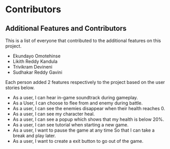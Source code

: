 # Contributors
## Additional Features and Contributors

This is a list of everyone that contributed to the additional features on this project.

 * Ekundayo Omotehinse
 * Likith Reddy Kandula
 * Trivikram Devineni
 * Sudhakar Reddy Gavini

Each person added 2 features respectively to the project based on the user stories below.

 * As a user, I can hear in-game soundtrack during gameplay.
 * As a User, I can choose to flee from and enemy during battle.
 * As a user, I can see the enemies disappear when their health reaches 0.
 * As a user, I can see my character heal.
 * As a user, I can see a popup which shows that my health is below 20%.
 * As a user, I can see tutorial when starting a new game.
 * As a user, I want to pause the game at any time So that I can take a break and play later.
 * As a user, I want to create a exit button to go out of the game.
 

